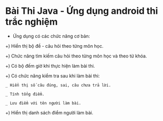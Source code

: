 # Bài Thi Java - Ứng dụng android thi trắc nghiệm

* Ứng dụng có các chức năng cơ bản:

+) Hiển thị bộ đề - câu hỏi theo từng môn học.

+) Chức năng tìm kiếm câu hỏi theo từng môn học và theo từ khóa.

+) Có bộ đếm giờ khi thực hiện làm bài thi.

+) Có chức năng kiểm tra sau khi làm bài thi:

    _ Hiển thị số câu đúng, sai, câu chưa trả lời.
    
    _ Tính tổng điểm.
    
    _ Lưu điểm với tên người làm bài.
    
+) Hiển thị danh sách điểm người làm bài.


